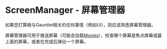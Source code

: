 # ScreenManager - 屏幕管理器

如果您打算做与Gauntlet相关的任何事情（例如UI），则应该熟悉屏幕管理器。

屏幕管理器可用于推送屏幕（可能会加载[Movies](https://docs.bannerlordmodding.com/_gauntlet/movie.html)），检查哪个屏幕是焦点屏幕或最上面的屏幕，或者在完成后弹出一个屏幕。

